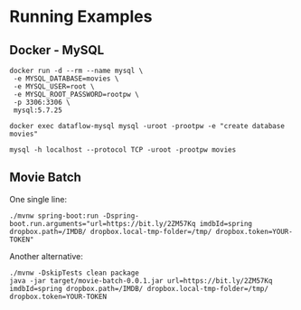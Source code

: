 # Running Examples


## Docker - MySQL

```shell
docker run -d --rm --name mysql \
 -e MYSQL_DATABASE=movies \
 -e MYSQL_USER=root \
 -e MYSQL_ROOT_PASSWORD=rootpw \
 -p 3306:3306 \
 mysql:5.7.25
```

```shell
docker exec dataflow-mysql mysql -uroot -prootpw -e "create database movies"
```

```shell
mysql -h localhost --protocol TCP -uroot -prootpw movies
```

## Movie Batch

One single line:

```
./mvnw spring-boot:run -Dspring-boot.run.arguments="url=https://bit.ly/2ZM57Kq imdbId=spring dropbox.path=/IMDB/ dropbox.local-tmp-folder=/tmp/ dropbox.token=YOUR-TOKEN"
```

Another alternative:

```
./mvnw -DskipTests clean package
java -jar target/movie-batch-0.0.1.jar url=https://bit.ly/2ZM57Kq imdbId=spring dropbox.path=/IMDB/ dropbox.local-tmp-folder=/tmp/ dropbox.token=YOUR-TOKEN
```